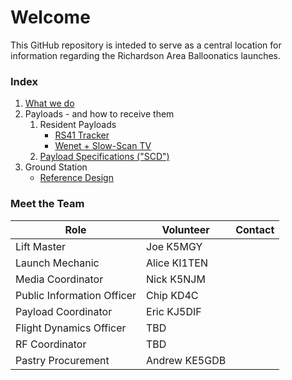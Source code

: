 # Welcome

This GitHub repository is inteded to serve as a central location for information regarding the Richardson Area Balloonatics launches.

### Index

1. [What we do](docs/about_us.md)
2. Payloads - and how to receive them
    1. Resident Payloads
        * [RS41 Tracker](docs/payload_rs41.md)
        * [Wenet + Slow-Scan TV](docs/payload_wenet.md)
    2. [Payload Specifications ("SCD")](docs/payload_scd.md)
3. Ground Station
    * [Reference Design](docs/ground_station_design.md)

### Meet the Team 

|Role|Volunteer|Contact|
|--|--|--|
|Lift Master|Joe K5MGY||
|Launch Mechanic|Alice KI1TEN||
|Media Coordinator|Nick K5NJM||
|Public Information Officer|Chip KD4C||
|Payload Coordinator|Eric KJ5DIF||
|Flight Dynamics Officer|TBD||
|RF Coordinator|TBD||
|Pastry Procurement|Andrew KE5GDB||